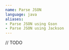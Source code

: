 ```yaml
---
name: Parse JSON
language: java
aliases:
- Parse JSON using Gson
- Parse JSON using Jackson
---
```

// TODO
